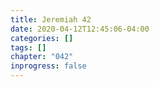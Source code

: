 ```yaml
---
title: Jeremiah 42
date: 2020-04-12T12:45:06-04:00
categories: []
tags: []
chapter: "042"
inprogress: false
---
```


